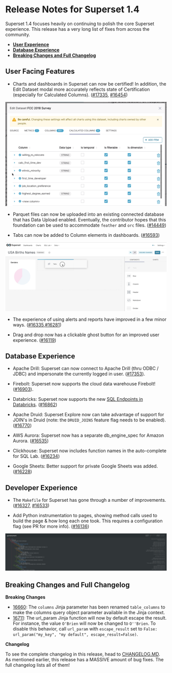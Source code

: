 <!--
Licensed to the Apache Software Foundation (ASF) under one
or more contributor license agreements.  See the NOTICE file
distributed with this work for additional information
regarding copyright ownership.  The ASF licenses this file
to you under the Apache License, Version 2.0 (the
"License"); you may not use this file except in compliance
with the License.  You may obtain a copy of the License at

  http://www.apache.org/licenses/LICENSE-2.0

Unless required by applicable law or agreed to in writing,
software distributed under the License is distributed on an
"AS IS" BASIS, WITHOUT WARRANTIES OR CONDITIONS OF ANY
KIND, either express or implied.  See the License for the
specific language governing permissions and limitations
under the License.
-->

# Release Notes for Superset 1.4

Superset 1.4 focuses heavily on continuing to polish the core Superset experience. This release has a very long list of fixes from across the community.

- [**User Experience**](#user-facing-features)
- [**Database Experience**](#database-experience)
- [**Breaking Changes and Full Changelog**](#breaking-changes-and-full-changelog)

## User Facing Features

- Charts and dashboards in Superset can now be certified! In addition, the Edit Dataset modal more accurately reflects state of Certification (especially for Calculated Columns). ([#17335](https://github.com/apache/superset/pull/17335), [#16454](https://github.com/apache/superset/pull/16454))

![Tab Column](media/calc.png)

- Parquet files can now be uploaded into an existing connected database that has Data Upload enabled. Eventually, the contributor hopes that this foundation can be used to accommodate `feather` and `orc` files. ([#14449](https://github.com/apache/superset/pull/14449))

- Tabs can now be added to Column elements in dashboards. ([#16593](https://github.com/apache/superset/pull/16593))

![Tab Column](media/tab_column.jpg)

- The experience of using alerts and reports have improved in a few minor ways. ([#16335](https://github.com/apache/superset/pull/16335),[#16281](https://github.com/apache/superset/pull/16281))

- Drag and drop now has a clickable ghost button for an improved user experience. ([#16119](https://github.com/apache/superset/pull/16119))

## Database Experience

- Apache Drill: Superset can now connect to Apache Drill (thru ODBC / JDBC) and impersonate the currently logged in user. ([#17353](https://github.com/apache/superset/pull/17353/files)).

- Firebolt: Superset now supports the cloud data warehouse Firebolt! ([#16903](https://github.com/apache/superset/pull/16903)).

- Databricks: Superset now supports the new [SQL Endpoints in Databricks](https://docs.databricks.com/sql/admin/sql-endpoints.html). ([#16862](https://github.com/apache/superset/pull/16862))

- Apache Druid: Superset Explore now can take advantage of support for JOIN's in Druid (note: the `DRUID_JOINS` feature flag needs to be 	enabled). ([#16770](https://github.com/apache/superset/pull/16770))

- AWS Aurora: Superset now has a separate db_engine_spec for Amazon Aurora. ([#16535](https://github.com/apache/superset/pull/16535))

- Clickhouse: Superset now includes function names in the auto-complete for SQL Lab. ([#16234](https://github.com/apache/superset/pull/16234))

- Google Sheets: Better support for private Google Sheets was added. ([#16228](https://github.com/apache/superset/pull/16628))


## Developer Experience

- The `Makefile` for Superset has gone through a number of improvements. ([#16327](https://github.com/apache/superset/pull/16327), [#16533](https://github.com/apache/superset/pull/16533))

- Add Python instrumentation to pages, showing method calls used to build the page & how long each one took. This requires a configuration flag (see PR for more info). ([#16136](https://github.com/apache/superset/pull/16136))

![Pyinstrument](media/pyinstrument.png)

## Breaking Changes and Full Changelog

**Breaking Changes**

- [16660](https://github.com/apache/superset/pull/16660): The `columns` Jinja parameter has been renamed `table_columns` to make the columns query object parameter available in the Jinja context.
- [16711](https://github.com/apache/superset/pull/16711): The url_param Jinja function will now by default escape the result. For instance, the value `O'Brien` will now be changed to `O''Brien`. To disable this behavior, call `url_param` with `escape_result` set to `False: url_param("my_key", "my default", escape_result=False)`.

**Changelog**

To see the complete changelog in this release, head to [CHANGELOG.MD](https://github.com/apache/superset/blob/master/CHANGELOG.md). As mentioned earlier, this release has a MASSIVE amount of bug fixes. The full changelog lists all of them!
